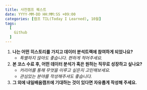 ```yaml
---
title: 사전캠프 퀘스트
date: YYYY-MM-DD HH:MM:SS +09:00
categories: [캠프 TIL(Today I Learned), 10월]
tags:
  [
    Github
  ]
---
```


1. **나는 어떤 히스토리를 가지고 데이터 분석트랙에 참여하게 되었나요?**
    - *특별하지 않아도 좋습니다. 편하게 적어주세요.*
2. **본 코스 수료 후, 어떤 데이터 분석가 혹은 원하는 직무로 성장하고 싶나요?**
    - *커리어를 통해 무엇을 이루고 싶은지 고민해보세요.*
    - *관심있는 분야를 작성해주셔도 좋습니다.*
3. **그 외에 내일배움캠프에 기대하는 것이 있다면 자유롭게 작성해 주세요.**
